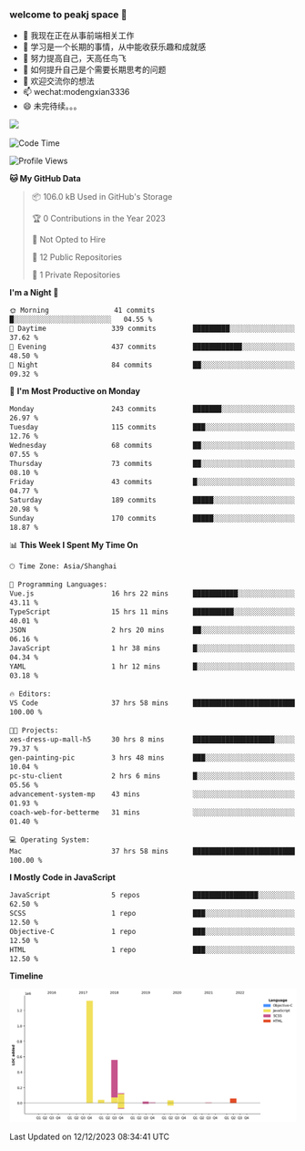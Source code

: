 ### welcome to peakj space 👋



- 🔭 我现在正在从事前端相关工作
- 🌱 学习是一个长期的事情，从中能收获乐趣和成就感
- 👯 努力提高自己，天高任鸟飞
- 🤔 如何提升自己是个需要长期思考的问题
- 💬 欢迎交流你的想法
- 📫 wechat:modengxian3336
- 😄 未完待续。。。

![](https://s2.ax1x.com/2019/06/28/ZKxc4J.jpg)

<!--START_SECTION:waka-->
![Code Time](http://img.shields.io/badge/Code%20Time-3%2C085%20hrs%2010%20mins-blue)

![Profile Views](http://img.shields.io/badge/Profile%20Views-0-blue)

**🐱 My GitHub Data** 

> 📦 106.0 kB Used in GitHub's Storage 
 > 
> 🏆 0 Contributions in the Year 2023
 > 
> 🚫 Not Opted to Hire
 > 
> 📜 12 Public Repositories 
 > 
> 🔑 1 Private Repositories 
 > 
**I'm a Night 🦉** 

```text
🌞 Morning                41 commits          █░░░░░░░░░░░░░░░░░░░░░░░░   04.55 % 
🌆 Daytime                339 commits         █████████░░░░░░░░░░░░░░░░   37.62 % 
🌃 Evening                437 commits         ████████████░░░░░░░░░░░░░   48.50 % 
🌙 Night                  84 commits          ██░░░░░░░░░░░░░░░░░░░░░░░   09.32 % 
```
📅 **I'm Most Productive on Monday** 

```text
Monday                   243 commits         ███████░░░░░░░░░░░░░░░░░░   26.97 % 
Tuesday                  115 commits         ███░░░░░░░░░░░░░░░░░░░░░░   12.76 % 
Wednesday                68 commits          ██░░░░░░░░░░░░░░░░░░░░░░░   07.55 % 
Thursday                 73 commits          ██░░░░░░░░░░░░░░░░░░░░░░░   08.10 % 
Friday                   43 commits          █░░░░░░░░░░░░░░░░░░░░░░░░   04.77 % 
Saturday                 189 commits         █████░░░░░░░░░░░░░░░░░░░░   20.98 % 
Sunday                   170 commits         █████░░░░░░░░░░░░░░░░░░░░   18.87 % 
```


📊 **This Week I Spent My Time On** 

```text
🕑︎ Time Zone: Asia/Shanghai

💬 Programming Languages: 
Vue.js                   16 hrs 22 mins      ███████████░░░░░░░░░░░░░░   43.11 % 
TypeScript               15 hrs 11 mins      ██████████░░░░░░░░░░░░░░░   40.01 % 
JSON                     2 hrs 20 mins       ██░░░░░░░░░░░░░░░░░░░░░░░   06.16 % 
JavaScript               1 hr 38 mins        █░░░░░░░░░░░░░░░░░░░░░░░░   04.34 % 
YAML                     1 hr 12 mins        █░░░░░░░░░░░░░░░░░░░░░░░░   03.18 % 

🔥 Editors: 
VS Code                  37 hrs 58 mins      █████████████████████████   100.00 % 

🐱‍💻 Projects: 
xes-dress-up-mall-h5     30 hrs 8 mins       ████████████████████░░░░░   79.37 % 
gen-painting-pic         3 hrs 48 mins       ███░░░░░░░░░░░░░░░░░░░░░░   10.04 % 
pc-stu-client            2 hrs 6 mins        █░░░░░░░░░░░░░░░░░░░░░░░░   05.56 % 
advancement-system-mp    43 mins             ░░░░░░░░░░░░░░░░░░░░░░░░░   01.93 % 
coach-web-for-betterme   31 mins             ░░░░░░░░░░░░░░░░░░░░░░░░░   01.40 % 

💻 Operating System: 
Mac                      37 hrs 58 mins      █████████████████████████   100.00 % 
```

**I Mostly Code in JavaScript** 

```text
JavaScript               5 repos             ████████████████░░░░░░░░░   62.50 % 
SCSS                     1 repo              ███░░░░░░░░░░░░░░░░░░░░░░   12.50 % 
Objective-C              1 repo              ███░░░░░░░░░░░░░░░░░░░░░░   12.50 % 
HTML                     1 repo              ███░░░░░░░░░░░░░░░░░░░░░░   12.50 % 
```



**Timeline**

![Lines of Code chart](https://raw.githubusercontent.com/PeakJ/PeakJ/master/assets/bar_graph.png)


 Last Updated on 12/12/2023 08:34:41 UTC
<!--END_SECTION:waka-->
